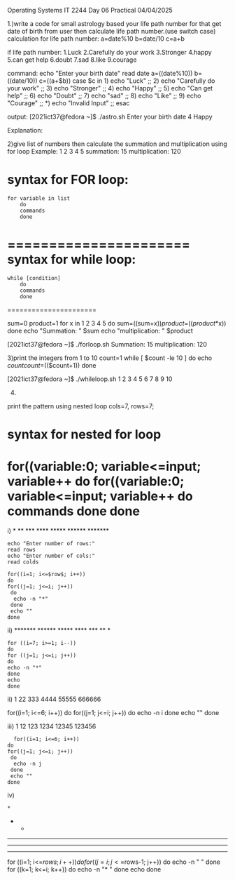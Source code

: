 
Operating Systems IT 2244
Day 06 Practical
04/04/2025

1.)write a code for small astrology based your life path number for that get date of birth from user then calculate life path number.(use switch case)
calculation for life path number:
a=date%10
b=date/10
c=a+b

if life path number:
1.Luck
2.Carefully do your work
3.Stronger
4.happy
5.can get help
6.doubt
7.sad
8.like
9.courage

command:
echo "Enter your birth date"
read date
a=$(($date%10))
b=$(($date/10))
c=$(($a+$b))
case $c in
        1) echo "Luck" ;;
        2) echo "Carefully do your work" ;;
        3) echo "Stronger" ;;
        4) echo "Happy" ;;
        5) echo "Can get help" ;;
        6) echo "Doubt" ;;
        7) echo "sad" ;;
        8) echo "Like" ;;
        9) echo "Courage" ;;
        *) echo "Invalid Input" ;;
esac


output:
[2021ict37@fedora ~]$ ./astro.sh
Enter your birth date
4
Happy

Explanation:



2)give list of numbers then calculate the summation and multiplication using for loop
Example:
1 2 3 4 5 
summation: 15
multiplication: 120

syntax for FOR loop:
=====================
    for variable in list
        do 
        commands
        done
======================
syntax for while loop:
======================
    while [condition]
        do 
        commands
        done
======================

sum=0
product=1
for x in 1 2 3 4 5
        do
        sum=$(($sum+$x))
        product=$(($product*$x))
        done
echo "Summation: " $sum
echo "multiplication: " $product

[2021ict37@fedora ~]$ ./forloop.sh
Summation:  15
multiplication:  120


3)print the integers from 1 to 10
count=1
while [ $count -le 10 ]
        do
        echo $count
        count=$(($count+1))
        done



[2021ict37@fedora ~]$ ./whileloop.sh
1
2
3
4
5
6
7
8
9
10



4)
print the pattern using nested loop
cols=7, rows=7;

syntax for nested for loop
==========================
for((variable:0; variable<=input; variable++
    do
    for((variable:0; variable<=input; variable++
     do
      commands
     done
    done
=================================


i)  *
    **
    ***
    ****
    *****
    ******
    *******

    echo "Enter number of rows:"
    read rows
    echo "Enter number of cols:"
    read colds

    for((i=1; i<=$row$; i++))
    do
    for((j=1; j<=i; j++))
     do
      echo -n "*"
     done
     echo ""
    done



ii) *******
    ******
    *****
    ****
    ***
    **
    *

    for ((i=7; i>=1; i--))
    do
    for ((j=1; j<=i; j++))
    do
    echo -n "*"
    done
    echo
    done

ii) 1
    22
    333
    4444
    55555
    666666

   for((i=1; i<=6; i++))
    do
    for((j=1; j<=i; j++))
     do
      echo -n i
     done
     echo ""
    done

iii) 1
     12
     123
     1234
     12345
     123456

      for((i=1; i<=6; i++))
    do
    for((j=1; j<=i; j++))
     do
      echo -n j
     done
     echo ""
    done

iv) 


    *
   * *
  * * *
 * * * *
* * * * * 

for ((i=1; i<=$rows; i++))
do
  for ((j=i; j<=$rows-1; j++))
  do
    echo -n " "
  done
  for ((k=1; k<=i; k++))
  do
    echo -n "* "
  done
  echo
done
    

